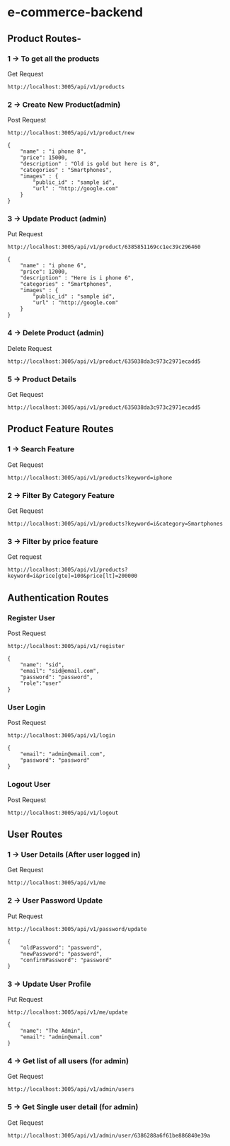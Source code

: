 # e-commerce-backend


## Product Routes-
### 1 -> To get all the products
Get Request
```
http://localhost:3005/api/v1/products
```

### 2 -> Create New Product(admin)
Post Request
```
http://localhost:3005/api/v1/product/new
```
```
{
    "name" : "i phone 8",
    "price": 15000,
    "description" : "Old is gold but here is 8",
    "categories" : "Smartphones",
    "images" : {
        "public_id" : "sample id",
        "url" : "http://google.com"
    }
}
```
### 3 -> Update Product (admin)
Put Request
```
http://localhost:3005/api/v1/product/6385851169cc1ec39c296460
```
```
{
    "name" : "i phone 6",
    "price": 12000,
    "description" : "Here is i phone 6",
    "categories" : "Smartphones",
    "images" : {
        "public_id" : "sample id",
        "url" : "http://google.com"
    }
}
```
### 4 -> Delete Product (admin)
Delete Request
```
http://localhost:3005/api/v1/product/635038da3c973c2971ecadd5

```
### 5 -> Product Details
Get Request
```
http://localhost:3005/api/v1/product/635038da3c973c2971ecadd5
```

## Product Feature Routes

### 1 -> Search Feature
Get Request
```
http://localhost:3005/api/v1/products?keyword=iphone
```

### 2 -> Filter By Category Feature
Get Request
```
http://localhost:3005/api/v1/products?keyword=i&category=Smartphones
```

### 3 -> Filter by price feature
Get request
```
http://localhost:3005/api/v1/products?keyword=i&price[gte]=100&price[lt]=200000
```

## Authentication Routes

### Register User
Post Request
```
http://localhost:3005/api/v1/register
```
```
{
    "name": "sid",
    "email": "sid@email.com",
    "password": "password",
    "role":"user"
}
```

### User Login
Post Request
```
http://localhost:3005/api/v1/login
```
```
{
    "email": "admin@email.com",
    "password": "password"
}
```

### Logout User
Post Request
```
http://localhost:3005/api/v1/logout
```

## User Routes

### 1 -> User Details (After user logged in)
Get Request
```
http://localhost:3005/api/v1/me
```

### 2 -> User Password Update
Put Request
```
http://localhost:3005/api/v1/password/update
```
```
{
    "oldPassword": "password",
    "newPassword": "password",
    "confirmPassword": "password"
}
```

### 3 -> Update User Profile
Put Request
```
http://localhost:3005/api/v1/me/update
```
```
{
    "name": "The Admin",
    "email": "admin@email.com"
}    
```

### 4 -> Get list of all users (for admin)
Get Request
```
http://localhost:3005/api/v1/admin/users
```

### 5 -> Get Single user detail (for admin)
Get Request
```
http://localhost:3005/api/v1/admin/user/6386288a6f61be886840e39a
```

